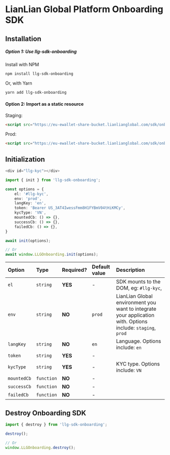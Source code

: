 # LianLian Global Platform Onboarding SDK

## Installation

##### Option 1: Use llg-sdk-onboarding

Install with NPM

```bash
npm install llg-sdk-onboarding
```

Or, with Yarn

```bash
yarn add llg-sdk-onboarding
```

#### Option 2: Import as a static resource

Staging:
```html
<script src="https://eu-ewallet-share-bucket.lianlianglobal.com/sdk/onboarding/v1/prod/index.min.js" />
```

Prod:
```html
<script src="https://eu-ewallet-share-bucket.lianlianglobal.com/sdk/onboarding/v1/prod/index.min.js" />
```

## Initialization

```ts
<div id="llg-kyc"></div>

import { init } from 'llg-sdk-onboarding';

const options = {
    el: '#llg-kyc',
    env: 'prod',
    langKey: 'en',
    token: 'Bearer US_3AT4IwessFmm8H1FYBmV04tHiKMCy',
    kycType: 'VN',
    mountedCb: () => {},
    successCb: () => {},
    failedCb: () => {},
}

await init(options);

// Or
await window.LLGOnboarding.init(options);
```


| Option         | Type     | Required? | Default value | Description                                                                                                                                                         |
| :------------- | :------- | :-------- | :------------ | :------------------------------------------------------------------------------------------------------------------------------------------------------------------ |
| `el`          | `string` | **YES**    | -       | SDK mounts to the  DOM, eg: `#llg-kyc`,
| `env`          | `string` | **NO**    | `prod`        | LianLian Global environment you want to integrate your application with. Options include: `staging`, `prod`                                                   |
| `langKey`      | `string` | **NO**    | `en`          | Language. Options include: `en`                                                                                                                             |
| `token`     | `string` | **YES**   | -             | |
| `kycType`     | `string` | **YES**   | -         |  KYC type. Options include: `VN     `                                       |
| `mountedCb` | `function` | **NO**   | -             |
| `successCb` | `function` | **NO**   | -             |
| `failedCb` | `function` | **NO**   | -             |



## Destroy Onboarding SDK
```ts
import { destroy } from 'llg-sdk-onboarding';

destroy();

// Or
window.LLGOnboarding.destroy();
```